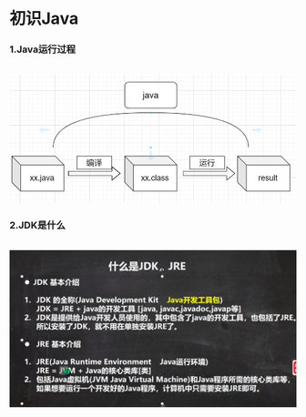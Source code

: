 # 初识Java

### 1.Java运行过程

​							![image-20220707185435148](Typora_img/1.初识Java.asset/202207071854231.png)

### 2.JDK是什么

​							![image-20220707185619015](Typora_img/1.初识Java.asset/202207071856461.png)

